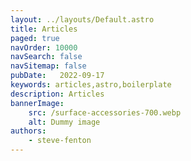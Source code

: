 ```yaml
---
layout: ../layouts/Default.astro
title: Articles
paged: true
navOrder: 10000
navSearch: false
navSitemap: false
pubDate:   2022-09-17
keywords: articles,astro,boilerplate
description: Articles
bannerImage:
    src: /surface-accessories-700.webp
    alt: Dummy image
authors:
    - steve-fenton
---
```

